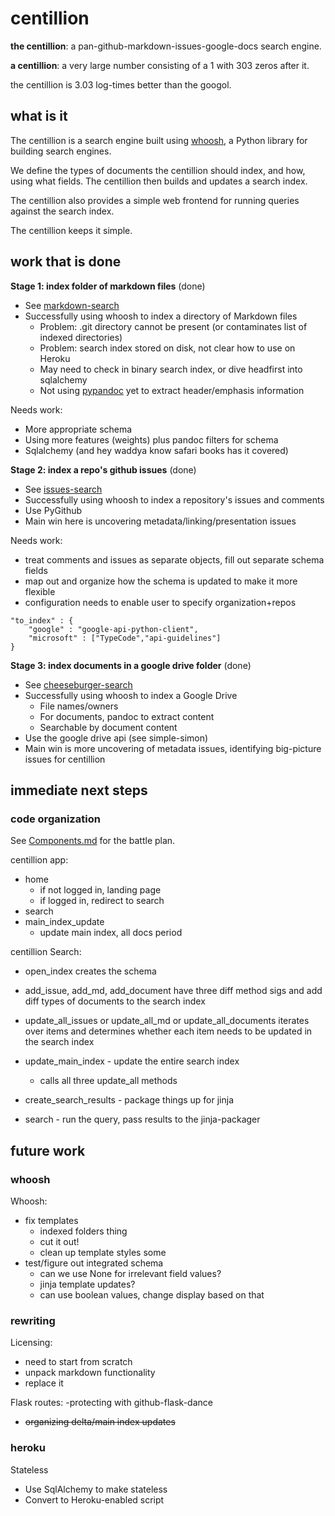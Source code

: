 # centillion

**the centillion**: a pan-github-markdown-issues-google-docs search engine.

**a centillion**: a very large number consisting of a 1 with 303 zeros after it.

the centillion is 3.03 log-times better than the googol.

## what is it

The centillion is a search engine built using [whoosh](#),
a Python library for building search engines.

We define the types of documents the centillion should index,
and how, using what fields. The centillion then builds and
updates a search index.

The centillion also provides a simple web frontend for running
queries against the search index.

The centillion keeps it simple.


## work that is done

**Stage 1: index folder of markdown files** (done)
* See [markdown-search](https://git.charlesreid1.com/charlesreid1/markdown-search.git)
* Successfully using whoosh to index a directory of Markdown files
    * Problem: .git directory cannot be present (or contaminates list of
      indexed directories)
    * Problem: search index stored on disk, not clear how to use on Heroku
    * May need to check in binary search index, or dive headfirst into
      sqlalchemy
    * Not using [pypandoc](https://github.com/bebraw/pypandoc) yet to extract 
      header/emphasis information

Needs work:

* More appropriate schema
* Using more features (weights) plus pandoc filters for schema
* Sqlalchemy (and hey waddya know safari books has it covered)


**Stage 2: index a repo's github issues** (done)
* See [issues-search](https://git.charlesreid1.com/charlesreid1/issues-search.git)
* Successfully using whoosh to index a repository's issues and comments
* Use PyGithub
* Main win here is uncovering metadata/linking/presentation issues

Needs work:
- treat comments and issues as separate objects, fill out separate schema fields
- map out and organize how the schema is updated to make it more flexible
- configuration needs to enable user to specify organization+repos

```
"to_index" : {
    "google" : "google-api-python-client",
    "microsoft" : ["TypeCode","api-guidelines"]
}
```


**Stage 3: index documents in a google drive folder** (done)
* See [cheeseburger-search](https://git.charlesreid1.com/charlesreid1/cheeseburger-search.git) 
* Successfully using whoosh to index a Google Drive
    * File names/owners
    * For documents, pandoc to extract content
    * Searchable by document content
* Use the google drive api (see simple-simon)
* Main win is more uncovering of metadata issues, identifying
  big-picture issues for centillion


## immediate next steps

### code organization

See [Components.md](Components.md) for the battle plan.

centillion app:

- home
    - if not logged in, landing page
    - if logged in, redirect to search
- search
- main_index_update
    - update main index, all docs period


centillion Search:

- open_index creates the schema

- add_issue, add_md, add_document have three diff method sigs and add diff types
  of documents to the search index

- update_all_issues or update_all_md or update_all_documents iterates over items
  and determines whether each item needs to be updated in the search index

- update_main_index - update the entire search index
    - calls all three update_all methods

- create_search_results - package things up for jinja

- search - run the query, pass results to the jinja-packager


## future work

### whoosh

Whoosh:
- fix templates
    - indexed folders thing
    - cut it out!
    - clean up template styles some
- test/figure out integrated schema
    - can we use None for irrelevant field values?
    - jinja template updates?
    - can use boolean values, change display based on that

### rewriting

Licensing:
- need to start from scratch
- unpack markdown functionality
- replace it

Flask routes:
-protecting with github-flask-dance
- <s>organizing delta/main index updates</s>

### heroku

Stateless
- Use SqlAlchemy to make stateless
- Convert to Heroku-enabled script




